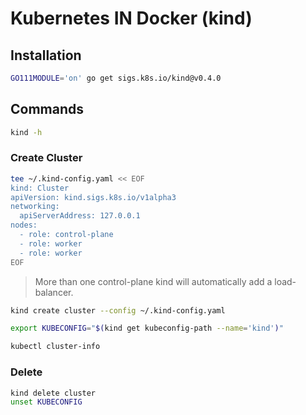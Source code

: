 # Kubernetes IN Docker (kind)

## Installation

```sh
GO111MODULE='on' go get sigs.k8s.io/kind@v0.4.0
```

## Commands

```sh
kind -h
```

### Create Cluster

```sh
tee ~/.kind-config.yaml << EOF
kind: Cluster
apiVersion: kind.sigs.k8s.io/v1alpha3
networking:
  apiServerAddress: 127.0.0.1
nodes:
  - role: control-plane
  - role: worker
  - role: worker
EOF
```

> More than one control-plane kind will automatically add a load-balancer.

```sh
kind create cluster --config ~/.kind-config.yaml
```

```sh
export KUBECONFIG="$(kind get kubeconfig-path --name='kind')"
```

```sh
kubectl cluster-info
```

### Delete

```sh
kind delete cluster
unset KUBECONFIG
```

